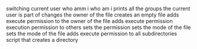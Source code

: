 switching current user
who amm i
who am i
prints all the groups the current user is part of
changes the owner of the file
creates an empty file
adds execute permission to the owner of the file
adds execute permission
execution permission to others
sets the permission
 sets the mode of the file
sets the mode of the file
adds execute permission to all subdirectories
script that creates a directory

